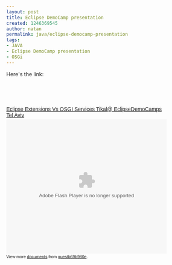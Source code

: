 ```yaml
---
layout: post
title: Eclipse DemoCamp presentation
created: 1246369545
author: natan
permalink: java/eclipse-democamp-presentation
tags:
- JAVA
- Eclipse DemoCamp presentation
- OSGi
---
```

<p>Here's the link:</p>
<p>&nbsp;</p>
<p>&nbsp;</p>
<div id="__ss_1660317" style="width: 425px; text-align: left;"><a title="Eclipse Extensions Vs OSGI Services   Tikal@ EclipseDemoCamps Tel Aviv" href="http://www.slideshare.net/guestb69b980e/eclipse-extensions-vs-osgi-services-tikal-eclipsedemocamps-tel-aviv?type=presentation" style="margin: 12px 0pt 3px; font-family: Helvetica,Arial,Sans-serif; font-style: normal; font-variant: normal; font-weight: normal; font-size: 14px; line-height: normal; font-size-adjust: none; font-stretch: normal; -x-system-font: none; display: block; text-decoration: underline;">Eclipse Extensions Vs OSGI Services   Tikal@ EclipseDemoCamps Tel Aviv</a><object height="355" width="425" style="margin: 0px;">
<param value="http://static.slidesharecdn.com/swf/ssplayer2.swf?doc=extensionsvsservices-tikaleclipsedemocamps-090630073005-phpapp01&amp;stripped_title=eclipse-extensions-vs-osgi-services-tikal-eclipsedemocamps-tel-aviv" name="movie" />
<param value="true" name="allowFullScreen" />
<param value="always" name="allowScriptAccess" /><embed height="355" width="425" allowfullscreen="true" allowscriptaccess="always" type="application/x-shockwave-flash" src="http://static.slidesharecdn.com/swf/ssplayer2.swf?doc=extensionsvsservices-tikaleclipsedemocamps-090630073005-phpapp01&amp;stripped_title=eclipse-extensions-vs-osgi-services-tikal-eclipsedemocamps-tel-aviv"></embed></object>
<div style="font-size: 11px; font-family: tahoma,arial; height: 26px; padding-top: 2px;">View more <a href="http://www.slideshare.net/" style="text-decoration: underline;">documents</a> from <a href="http://www.slideshare.net/guestb69b980e" style="text-decoration: underline;">guestb69b980e</a>.</div>
</div>

